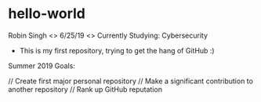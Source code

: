 # hello-world


 Robin Singh <> 6/25/19 <> Currently Studying: Cybersecurity
 
 - This is my first repository, trying to get the hang of GitHub :)
 
 Summer 2019 Goals:
 
  // Create first major personal repository
  // Make a significant contribution to another repository
  // Rank up GitHub reputation
